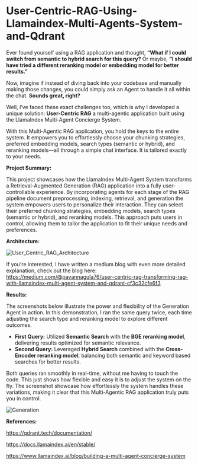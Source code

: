 # User-Centric-RAG-Using-Llamaindex-Multi-Agents-System-and-Qdrant

Ever found yourself using a RAG application and thought, **“What if I could switch from semantic to hybrid search for this query?** Or maybe, **“I should have tried a different reranking model or embedding model for better results.”**

Now, imagine if instead of diving back into your codebase and manually making those changes, you could simply ask an Agent to handle it all within the chat. **Sounds great, right?**

Well, I’ve faced these exact challenges too, which is why I developed a unique solution: **User-Centric RAG** a multi-agentic application built using the LlamaIndex Multi-Agent Concierge System.

With this Multi-Agentic RAG application, you hold the keys to the entire system. It empowers you to effortlessly choose your chunking strategies, preferred embedding models, search types (semantic or hybrid), and reranking models—all through a simple chat interface. It is tailored exactly to your needs.

**Project Summary:**

This project showcases how the LlamaIndex Multi-Agent System transforms a Retrieval-Augmented Generation (RAG) application into a fully user-controllable experience. By incorporating agents for each stage of the RAG pipeline document preprocessing, indexing, retrieval, and generation the system empowers users to personalize their interaction. They can select their preferred chunking strategies, embedding models, search types (semantic or hybrid), and reranking models. This approach puts users in control, allowing them to tailor the application to fit their unique needs and preferences.

**Architecture:**

![User_Centric_RAG_Architecture](https://github.com/user-attachments/assets/e5123bdd-05cb-4e9f-9f63-e6020f76303d)

If you're interested, I have written a medium blog with even more detailed explanation, check out the blog here: https://medium.com/@pavannagula76/user-centric-rag-transforming-rag-with-llamaindex-multi-agent-system-and-qdrant-cf3c32cfe6f3

**Results:**

The screenshots below illustrate the power and flexibility of the Generation Agent in action. In this demonstration, I ran the same query twice, each time adjusting the search type and reranking model to explore different outcomes.

- **First Query:** Utilized **Semantic Search** with the **BGE reranking model**, delivering results optimized for semantic relevance.
- **Second Query:** Leveraged **Hybrid Search** combined with the **Cross-Encoder reranking model**, balancing both semantic and keyword based searches for better results.

Both queries ran smoothly in real-time, without me having to touch the code. This just shows how flexible and easy it is to adjust the system on the fly.  The screenshot showcase how effortlessly the system handles these variations, making it clear that this Multi-Agentic RAG application truly puts you in control.

![Generation](https://github.com/user-attachments/assets/9fb49d62-579a-43d2-8c10-9859150f35a0)

**References:**

https://qdrant.tech/documentation/

https://docs.llamaindex.ai/en/stable/

https://www.llamaindex.ai/blog/building-a-multi-agent-concierge-system
